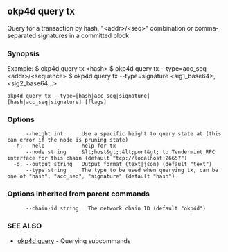 ## okp4d query tx

Query for a transaction by hash, "&lt;addr&gt;/&lt;seq&gt;" combination or comma-separated signatures in a committed block

### Synopsis

Example:
$ okp4d query tx &lt;hash&gt;
$ okp4d query tx --type=acc_seq &lt;addr&gt;/&lt;sequence&gt;
$ okp4d query tx --type=signature <sig1_base64>,<sig2_base64...>

```
okp4d query tx --type=[hash|acc_seq|signature] [hash|acc_seq|signature] [flags]
```

### Options

```
      --height int      Use a specific height to query state at (this can error if the node is pruning state)
  -h, --help            help for tx
      --node string     &lt;host&gt;:&lt;port&gt; to Tendermint RPC interface for this chain (default "tcp://localhost:26657")
  -o, --output string   Output format (text|json) (default "text")
      --type string     The type to be used when querying tx, can be one of "hash", "acc_seq", "signature" (default "hash")
```

### Options inherited from parent commands

```
      --chain-id string   The network chain ID (default "okp4d")
```

### SEE ALSO

* [okp4d query](okp4d_query.md)	 - Querying subcommands

